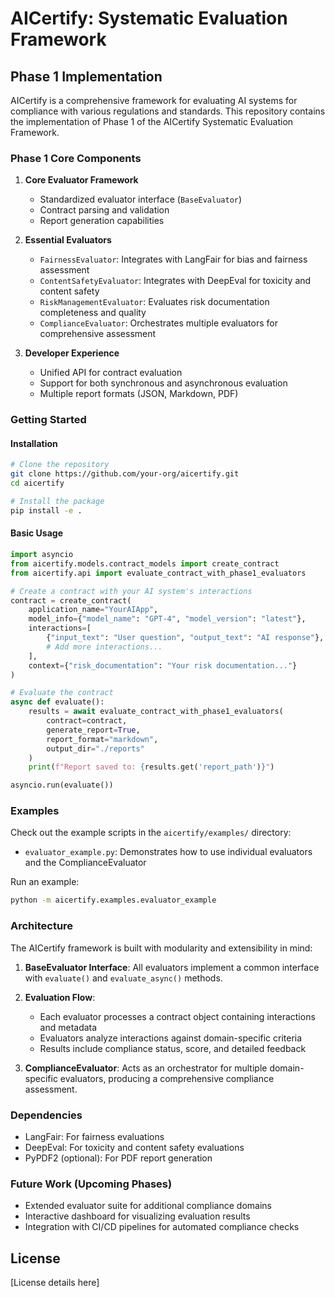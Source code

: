 # AICertify: Systematic Evaluation Framework

## Phase 1 Implementation

AICertify is a comprehensive framework for evaluating AI systems for compliance with various regulations and standards. This repository contains the implementation of Phase 1 of the AICertify Systematic Evaluation Framework.

### Phase 1 Core Components

1. **Core Evaluator Framework**
   - Standardized evaluator interface (`BaseEvaluator`)
   - Contract parsing and validation
   - Report generation capabilities

2. **Essential Evaluators**
   - `FairnessEvaluator`: Integrates with LangFair for bias and fairness assessment
   - `ContentSafetyEvaluator`: Integrates with DeepEval for toxicity and content safety
   - `RiskManagementEvaluator`: Evaluates risk documentation completeness and quality
   - `ComplianceEvaluator`: Orchestrates multiple evaluators for comprehensive assessment

3. **Developer Experience**
   - Unified API for contract evaluation
   - Support for both synchronous and asynchronous evaluation
   - Multiple report formats (JSON, Markdown, PDF)

### Getting Started

#### Installation

```bash
# Clone the repository
git clone https://github.com/your-org/aicertify.git
cd aicertify

# Install the package
pip install -e .
```

#### Basic Usage

```python
import asyncio
from aicertify.models.contract_models import create_contract
from aicertify.api import evaluate_contract_with_phase1_evaluators

# Create a contract with your AI system's interactions
contract = create_contract(
    application_name="YourAIApp",
    model_info={"model_name": "GPT-4", "model_version": "latest"},
    interactions=[
        {"input_text": "User question", "output_text": "AI response"},
        # Add more interactions...
    ],
    context={"risk_documentation": "Your risk documentation..."}
)

# Evaluate the contract
async def evaluate():
    results = await evaluate_contract_with_phase1_evaluators(
        contract=contract,
        generate_report=True,
        report_format="markdown",
        output_dir="./reports"
    )
    print(f"Report saved to: {results.get('report_path')}")

asyncio.run(evaluate())
```

### Examples

Check out the example scripts in the `aicertify/examples/` directory:

- `evaluator_example.py`: Demonstrates how to use individual evaluators and the ComplianceEvaluator

Run an example:

```bash
python -m aicertify.examples.evaluator_example
```

### Architecture

The AICertify framework is built with modularity and extensibility in mind:

1. **BaseEvaluator Interface**: All evaluators implement a common interface with `evaluate()` and `evaluate_async()` methods.

2. **Evaluation Flow**:
   - Each evaluator processes a contract object containing interactions and metadata
   - Evaluators analyze interactions against domain-specific criteria
   - Results include compliance status, score, and detailed feedback

3. **ComplianceEvaluator**: Acts as an orchestrator for multiple domain-specific evaluators, producing a comprehensive compliance assessment.

### Dependencies

- LangFair: For fairness evaluations
- DeepEval: For toxicity and content safety evaluations
- PyPDF2 (optional): For PDF report generation

### Future Work (Upcoming Phases)

- Extended evaluator suite for additional compliance domains
- Interactive dashboard for visualizing evaluation results
- Integration with CI/CD pipelines for automated compliance checks

## License

[License details here] 